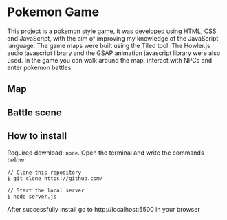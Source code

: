 # Pokemon Game

This project is a pokemon style game, it was developed using HTML, CSS and JavaScript, with the aim of improving my knowledge of the JavaScript language. The game maps were built using the Tiled tool. The Howler.js audio javascript library and the GSAP animation javascript library were also used.
In the game you can walk around the map, interact with NPCs and enter pokemon battles.

## Map

## Battle scene

## How to install

Required download: `node`. Open the terminal and write the commands below:

```console
// Clone this repository
$ git clone https://github.com/

// Start the local server
$ node server.js
```

After successfully install go to http://localhost:5500 in your browser
